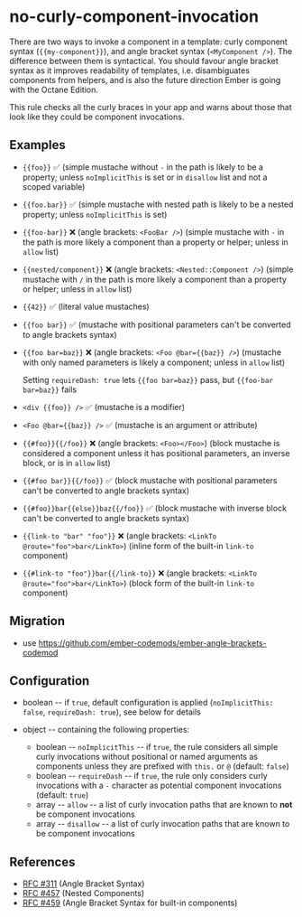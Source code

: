 # no-curly-component-invocation

There are two ways to invoke a component in a template: curly component syntax
(`{{my-component}}`), and angle bracket syntax (`<MyComponent />`). The
difference between them is syntactical. You should favour angle bracket syntax
as it improves readability of templates, i.e. disambiguates components from
helpers, and is also the future direction Ember is going with the Octane
Edition.

This rule checks all the curly braces in your app and warns about those that
look like they could be component invocations.

## Examples

- `{{foo}}` ✅
  (simple mustache without `-` in the path is likely to be a property; unless
  `noImplicitThis` is set or in `disallow` list and not a scoped variable)

- `{{foo.bar}}` ✅
  (simple mustache with nested path is likely to be a nested property; unless
  `noImplicitThis` is set)

- `{{foo-bar}}` ❌ (angle brackets: `<FooBar />`)
  (simple mustache with `-` in the path is more likely a component than a
  property or helper; unless in `allow` list)

- `{{nested/component}}` ❌ (angle brackets: `<Nested::Component />`)
  (simple mustache with `/` in the path is more likely a component than a
  property or helper; unless in `allow` list)

- `{{42}}` ✅
  (literal value mustaches)

- `{{foo bar}}` ✅
  (mustache with positional parameters can't be converted to angle brackets
  syntax)

- `{{foo bar=baz}}` ❌ (angle brackets: `<Foo @bar={{baz}} />`)
  (mustache with only named parameters is likely a component; unless in
  `allow` list)

  Setting `requireDash: true` lets `{{foo bar=baz}}` pass, but
  `{{foo-bar bar=baz}}` fails

- `<div {{foo}} />` ✅
  (mustache is a modifier)

- `<Foo @bar={{baz}} />` ✅
  (mustache is an argument or attribute)

- `{{#foo}}{{/foo}}` ❌ (angle brackets: `<Foo></Foo>`)
  (block mustache is considered a component unless it has positional
  parameters, an inverse block, or is in `allow` list)

- `{{#foo bar}}{{/foo}}` ✅
  (block mustache with positional parameters can't be converted to angle
  brackets syntax)

- `{{#foo}}bar{{else}}baz{{/foo}}` ✅
  (block mustache with inverse block can't be converted to angle
  brackets syntax)

- `{{link-to "bar" "foo"}}` ❌ (angle brackets: `<LinkTo @route="foo">bar</LinkTo>`)
  (inline form of the built-in `link-to` component)

- `{{#link-to "foo"}}bar{{/link-to}}` ❌ (angle brackets: `<LinkTo @route="foo">bar</LinkTo>`)
  (block form of the built-in `link-to` component)

## Migration

- use <https://github.com/ember-codemods/ember-angle-brackets-codemod>

## Configuration

- boolean -- if `true`, default configuration is applied
  (`noImplicitThis: false`, `requireDash: true`), see below for details

- object -- containing the following properties:
  - boolean -- `noImplicitThis` -- if `true`, the rule considers all simple
    curly invocations without positional or named arguments as components unless
    they are prefixed with `this.` or `@`
    (default: `false`)
  - boolean -- `requireDash` -- if `true`, the rule only considers curly
    invocations with a `-` character as potential component invocations
    (default: `true`)
  - array -- `allow` -- a list of curly invocation paths that are known to
    **not** be component invocations
  - array -- `disallow` -- a list of curly invocation paths that are known to
    be component invocations

## References

- [RFC #311](https://github.com/emberjs/rfcs/pull/311) (Angle Bracket Syntax)
- [RFC #457](https://github.com/emberjs/rfcs/pull/457) (Nested Components)
- [RFC #459](https://github.com/emberjs/rfcs/pull/459) (Angle Bracket Syntax for built-in components)

